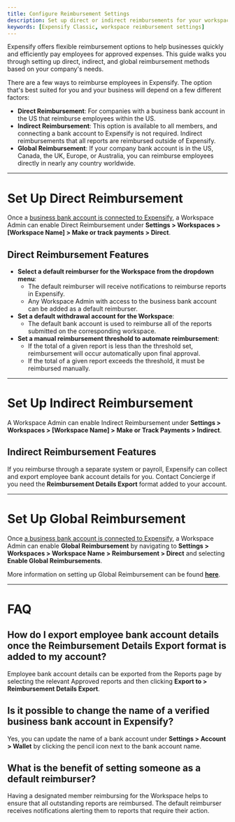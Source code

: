 ```yaml
---
title: Configure Reimbursement Settings
description: Set up direct or indirect reimbursements for your workspace.
keywords: [Expensify Classic, workspace reimbursement settings]
---
```

<div id="expensify-classic" markdown="1">

Expensify offers flexible reimbursement options to help businesses quickly and efficiently pay employees for approved expenses. This guide walks you through setting up direct, indirect, and global reimbursement methods based on your company's needs.

There are a few ways to reimburse employees in Expensify. The option that's best suited for you and your business will depend on a few different factors:
- **Direct Reimbursement**: For companies with a business bank account in the US that reimburse employees within the US.
- **Indirect Reimbursement**: This option is available to all members, and connecting a bank account to Expensify is not required. Indirect reimbursements that all reports are reimbursed outside of Expensify.
- **Global Reimbursement**: If your company bank account is in the US, Canada, the UK, Europe, or Australia, you can reimburse employees directly in nearly any country worldwide.

---

# Set Up Direct Reimbursement

Once a [business bank account is connected to Expensify](https://help.expensify.com/articles/expensify-classic/bank-accounts-and-payments/Business-Bank-Accounts-USD#how-to-add-a-verified-business-bank-account), a Workspace Admin can enable Direct Reimbursement under **Settings > Workspaces > [Workspace Name] > Make or track payments > Direct**.

## Direct Reimbursement Features
- **Select a default reimburser for the Workspace from the dropdown menu**:
     - The default reimburser will receive notifications to reimburse reports in Expensify.
     - Any Workspace Admin with access to the business bank account can be added as a default reimburser.
- **Set a default withdrawal account for the Workspace**:
     - The default bank account is used to reimburse all of the reports submitted on the corresponding workspace.
- **Set a manual reimbursement threshold to automate reimbursement**:
     - If the total of a given report is less than the threshold set, reimbursement will occur automatically upon final approval.
     - If the total of a given report exceeds the threshold, it must be reimbursed manually.

---

# Set Up Indirect Reimbursement

A Workspace Admin can enable Indirect Reimbursement under **Settings > Workspaces > [Workspace Name] > Make or Track Payments > Indirect**.

## Indirect Reimbursement Features
If you reimburse through a separate system or payroll, Expensify can collect and export employee bank account details for you. Contact Concierge if you need the **Reimbursement Details Export** format added to your account.

---

# Set Up Global Reimbursement

Once [a business bank account is connected to Expensify](https://help.expensify.com/articles/expensify-classic/bank-accounts-and-payments/Business-Bank-Accounts-USD#how-to-add-a-verified-business-bank-account), a Workspace Admin can enable **Global Reimbursement** by navigating to **Settings > Workspaces > Workspace Name > Reimbursement > Direct** and selecting **Enable Global Reimbursements**.

More information on setting up Global Reimbursement can be found **[here](https://help.expensify.com/articles/expensify-classic/bank-accounts-and-payments/Global-Reimbursements)**.

---

# FAQ 

## How do I export employee bank account details once the Reimbursement Details Export format is added to my account?

Employee bank account details can be exported from the Reports page by selecting the relevant Approved reports and then clicking **Export to > Reimbursement Details Export**.

## Is it possible to change the name of a verified business bank account in Expensify?

Yes, you can update the name of a bank account under **Settings > Account > Wallet** by clicking the pencil icon next to the bank account name.

## What is the benefit of setting someone as a default reimburser?

Having a designated member reimbursing for the Workspace helps to ensure that all outstanding reports are reimbursed. The default reimburser receives notifications alerting them to reports that require their action.

</div>
